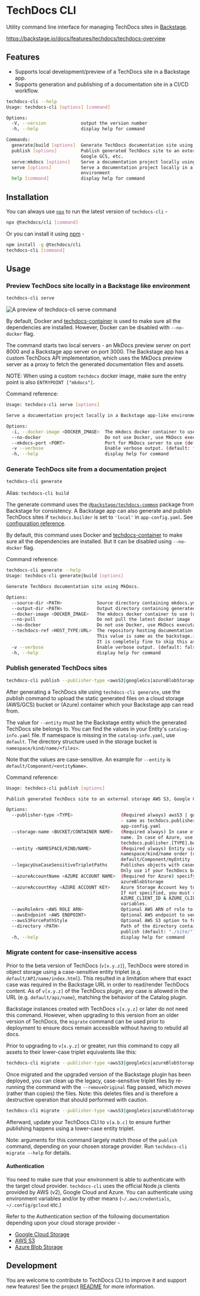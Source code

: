 # TechDocs CLI

Utility command line interface for managing TechDocs sites in [Backstage](https://github.com/backstage/backstage).

https://backstage.io/docs/features/techdocs/techdocs-overview

## Features

- Supports local development/preview of a TechDocs site in a Backstage app.
- Supports generation and publishing of a documentation site in a CI/CD workflow.

```bash
techdocs-cli --help
Usage: techdocs-cli [options] [command]

Options:
  -V, --version             output the version number
  -h, --help                display help for command

Commands:
  generate|build [options]  Generate TechDocs documentation site using mkdocs.
  publish [options]         Publish generated TechDocs site to an external storage AWS S3,
                            Google GCS, etc.
  serve:mkdocs [options]    Serve a documentation project locally using mkdocs serve.
  serve [options]           Serve a documentation project locally in a Backstage app-like
                            environment
  help [command]            display help for command
```

## Installation

You can always use [`npx`](https://github.com/npm/npx) to run the latest version of `techdocs-cli` -

```bash
npx @techdocs/cli [command]
```

Or you can install it using [npm](https://www.npmjs.com/package/@techdocs/cli) -

```bash
npm install -g @techdocs/cli
techdocs-cli [command]
```

## Usage

### Preview TechDocs site locally in a Backstage like environment

```bash
techdocs-cli serve
```

![A preview of techdocs-cli serve command](assets/techdocs-cli-serve-preview.png)

By default, Docker and [techdocs-container](https://github.com/backstage/techdocs-container) is used to make sure all the dependencies are installed. However, Docker can be disabled with `--no-docker` flag.

The command starts two local servers - an MkDocs preview server on port 8000 and a Backstage app server on port 3000. The Backstage app has a custom TechDocs API implementation, which uses the MkDocs preview server as a proxy to fetch the generated documentation files and assets.

NOTE: When using a custom `techdocs` docker image, make sure the entry point is also `ENTRYPOINT ["mkdocs"]`.

Command reference:

```bash
Usage: techdocs-cli serve [options]

Serve a documentation project locally in a Backstage app-like environment

Options:
  -i, --docker-image <DOCKER_IMAGE>  The mkdocs docker container to use (default: "spotify/techdocs")
  --no-docker                        Do not use Docker, use MkDocs executable in current user environment.
  --mkdocs-port <PORT>               Port for MkDocs server to use (default: "8000")
  -v --verbose                       Enable verbose output. (default: false)
  -h, --help                         display help for command
```

### Generate TechDocs site from a documentation project

```bash
techdocs-cli generate
```

Alias: `techdocs-cli build`

The generate command uses the [`@backstage/techdocs-common`](https://github.com/backstage/backstage/tree/master/packages/techdocs-common) package from Backstage for consistency. A Backstage app can also generate and publish TechDocs sites if `techdocs.builder` is set to `'local'` in `app-config.yaml`. See [configuration reference](https://backstage.io/docs/features/techdocs/configuration).

By default, this command uses Docker and [techdocs-container](https://github.com/backstage/techdocs-container) to make sure all the dependencies are installed. But it can be disabled using `--no-docker` flag.

Command reference:

```bash
techdocs-cli generate --help
Usage: techdocs-cli generate|build [options]

Generate TechDocs documentation site using MkDocs.

Options:
  --source-dir <PATH>             Source directory containing mkdocs.yml and docs/ directory. (default: ".")
  --output-dir <PATH>             Output directory containing generated TechDocs site. (default: "./site/")
  --docker-image <DOCKER_IMAGE>   The mkdocs docker container to use (default: "spotify/techdocs")
  --no-pull                       Do not pull the latest docker image
  --no-docker                     Do not use Docker, use MkDocs executable and plugins in current user environment.
  --techdocs-ref <HOST_TYPE:URL>  The repository hosting documentation source files e.g. github:https://ghe.mycompany.net.com/org/repo.
                                  This value is same as the backstage.io/techdocs-ref annotation of the corresponding Backstage entity.
                                  It is completely fine to skip this as it is only being used to set repo_url in mkdocs.yml if not found.
  -v --verbose                    Enable verbose output. (default: false)
  -h, --help                      display help for command
```

### Publish generated TechDocs sites

```bash
techdocs-cli publish --publisher-type <awsS3|googleGcs|azureBlobStorage> --storage-name <bucket/container name> --entity <namespace/kind/name>
```

After generating a TechDocs site using `techdocs-cli generate`, use the publish command to upload the static generated files on a cloud storage
(AWS/GCS) bucket or (Azure) container which your Backstage app can read from.

The value for `--entity` must be the Backstage entity which the generated TechDocs site belongs to. You can find the values in your Entity's `catalog-info.yaml` file. If namespace is missing in the `catalog-info.yaml`, use `default`.
The directory structure used in the storage bucket is `namespace/kind/name/<files>`.

Note that the values are case-sensitive. An example for `--entity` is `default/Component/<entityName>`.

Command reference:

```bash
Usage: techdocs-cli publish [options]

Publish generated TechDocs site to an external storage AWS S3, Google GCS, etc.

Options:
  --publisher-type <TYPE>                  (Required always) awsS3 | googleGcs | azureBlobStorage
                                           - same as techdocs.publisher.type in Backstage
                                           app-config.yaml
  --storage-name <BUCKET/CONTAINER NAME>   (Required always) In case of AWS/GCS, use the bucket
                                           name. In case of Azure, use container name. Same as
                                           techdocs.publisher.[TYPE].bucketName
  --entity <NAMESPACE/KIND/NAME>           (Required always) Entity uid separated by / in
                                           namespace/kind/name order (case-sensitive). Example:
                                           default/Component/myEntity
  --legacyUseCaseSensitiveTripletPaths     Publishes objects with cased entity triplet prefix when set (e.g. namespace/Kind/name).
                                           Only use if your TechDocs backend is configured the same way
  --azureAccountName <AZURE ACCOUNT NAME>  (Required for Azure) specify when --publisher-type
                                           azureBlobStorage
  --azureAccountKey <AZURE ACCOUNT KEY>    Azure Storage Account key to use for authentication.
                                           If not specified, you must set AZURE_TENANT_ID,
                                           AZURE_CLIENT_ID & AZURE_CLIENT_SECRET as environment
                                           variables.
  --awsRoleArn <AWS ROLE ARN>              Optional AWS ARN of role to be assumed.
  --awsEndpoint <AWS ENDPOINT>             Optional AWS endpoint to send requests to.
  --awsS3ForcePathStyle                    Optional AWS S3 option to force path style.
  --directory <PATH>                       Path of the directory containing generated files to
                                           publish (default: "./site/")
  -h, --help                               display help for command
```

### Migrate content for case-insensitive access

Prior to the beta version of TechDocs (`v[x.y.z]`), TechDocs were stored in
object storage using a case-sensitive entity triplet (e.g.
`default/API/name/index.html`). This resulted in a limitation where that exact
case was required in the Backstage URL in order to read/render TechDocs
content. As of `v[x.y.z]` of the TechDocs plugin, any case is allowed in the
URL (e.g. `default/api/name`), matching the behavior of the Catalog plugin.

Backstage instances created with TechDocs `v[x.y.z]` or later do not need this
command. However, when upgrading to this version from an older version of
TechDocs, the `migrate` command can be used prior to deployment to ensure docs
remain accessible without having to rebuild all docs.

Prior to upgrading to `v[x.y.z]` or greater, run this command to copy all
assets to their lower-case triplet equivalents like this:

```bash
techdocs-cli migrate --publisher-type <awsS3|googleGcs|azureBlobStorage> --storage-name <bucket/container name> --verbose
```

Once migrated and the upgraded version of the Backstage plugin has been
deployed, you can clean up the legacy, case-sensitive triplet files by
re-running the command with the `--removeOriginal` flag passed, which _moves_
(rather than copies) the files. Note: this deletes files and is therefore a
destructive operation that should performed with caution.

```bash
techdocs-cli migrate --publisher-type <awsS3|googleGcs|azureBlobStorage> --storage-name <bucket/container name> --removeOriginal --verbose
```

Afterward, update your TechDocs CLI to `v[a.b.c]` to ensure further publishing
happens using a lower-case entity triplet.

Note: arguments for this command largely match those of the `publish` command,
depending on your chosen storage provider. Run `techdocs-cli migrate --help`
for details.

#### Authentication

You need to make sure that your environment is able to authenticate with the target cloud provider. `techdocs-cli` uses the official Node.js clients provided by AWS (v2), Google Cloud and Azure. You can authenticate using
environment variables and/or by other means (`~/.aws/credentials`, `~/.config/gcloud` etc.)

Refer to the Authentication section of the following documentation depending upon your cloud storage provider -

- [Google Cloud Storage](https://backstage.io/docs/features/techdocs/using-cloud-storage#configuring-google-gcs-bucket-with-techdocs)
- [AWS S3](https://backstage.io/docs/features/techdocs/using-cloud-storage#configuring-aws-s3-bucket-with-techdocs)
- [Azure Blob Storage](https://backstage.io/docs/features/techdocs/using-cloud-storage#configuring-azure-blob-storage-container-with-techdocs)

## Development

You are welcome to contribute to TechDocs CLI to improve it and support new
features! See the project [README](https://github.com/backstage/techdocs-cli/blob/main/README.md)
for more information.
